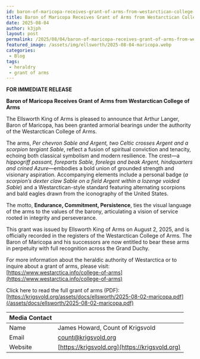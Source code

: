 ```yaml
---
id: baron-of-maricopa-receives-grant-of-arms-from-westarctican-college-of-arms
title: Baron of Maricopa Receives Grant of Arms from Westarctican College of Arms
date: 2025-08-04
author: k3jph
layout: post
permalink: /2025/08/04/baron-of-maricopa-receives-grant-of-arms-from-westarctican-college-of-arms
featured_image: /assets/img/ellsworth/2025-08-04-maricopa.webp
categories:
 - Blog
tags:
 - heraldry
 - grant of arms
---
```


**FOR IMMEDIATE RELEASE**

**Baron of Maricopa Receives Grant of Arms from Westarctican College of Arms**

The Ellsworth King of Arms is pleased to announce that Arthur Langer, Baron of Maricopa, has been granted armorial bearings under the authority of the Westarctican College of Arms.

The arms, *Per chevron Sable and Argent, two Celtic crosses Argent and a scorpion tergiant Sable*, reflect a fusion of spiritual conviction and tenacity, echoing both classical symbolism and modern resilience. The crest—a *hippogriff passant, foreparts Sable, forelegs and beak Argent, hindquarters and crined Azure*—embodies a bold union of grounded strength and visionary aspiration. Accompanying elements include a personal badge (*a scorpion’s dexter claw Sable on a field Argent within a lozenge voided Sable*) and a Westarctican-style standard featuring alternating scorpions and bald eagles drawn from the iconography of the United States.

The motto, **Endurance, Commitment, Persistence**, ties the visual language of the arms to the values of the barony, articulating a vision of service rooted in integrity and perseverance.

This grant was issued by Ellsworth King of Arms on August 2, 2025, and is officially recorded in the registers of the Westarctican College of Arms. The Baron of Maricopa and his successors are now entitled to bear these arms in perpetuity with full recognition across the Grand Duchy.

For more information about the heraldic authority of Westarctica or to inquire about a grant of arms, please visit:  
[https://www.westarctica.info/college-of-arms](https://www.westarctica.info/college-of-arms)

Click here to read the full grant of arms (PDF):  
[https://krigsvold.org/assets/docs/ellsworth/2025-08-02-maricopa.pdf](/assets/docs/ellsworth/2025-08-02-maricopa.pdf)

| **Media Contact** |                                                |
|:------------------|:-----------------------------------------------|
| Name              | James Howard, Count of Krigsvold               |
| Email             | count@krigsvold.org                            |
| Website           | [https://krigsvold.org](https://krigsvold.org) |

